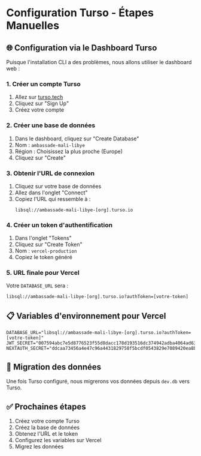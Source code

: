 # Configuration Turso - Étapes Manuelles

## 🌐 Configuration via le Dashboard Turso

Puisque l'installation CLI a des problèmes, nous allons utiliser le dashboard web :

### 1. Créer un compte Turso
1. Allez sur [turso.tech](https://turso.tech)
2. Cliquez sur "Sign Up" 
3. Créez votre compte

### 2. Créer une base de données
1. Dans le dashboard, cliquez sur "Create Database"
2. Nom : `ambassade-mali-libye`
3. Région : Choisissez la plus proche (Europe)
4. Cliquez sur "Create"

### 3. Obtenir l'URL de connexion
1. Cliquez sur votre base de données
2. Allez dans l'onglet "Connect"
3. Copiez l'URL qui ressemble à :
   ```
   libsql://ambassade-mali-libye-[org].turso.io
   ```

### 4. Créer un token d'authentification
1. Dans l'onglet "Tokens"
2. Cliquez sur "Create Token"
3. Nom : `vercel-production`
4. Copiez le token généré

### 5. URL finale pour Vercel
Votre `DATABASE_URL` sera :
```
libsql://ambassade-mali-libye-[org].turso.io?authToken=[votre-token]
```

## 📋 Variables d'environnement pour Vercel

```
DATABASE_URL="libsql://ambassade-mali-libye-[org].turso.io?authToken=[votre-token]"
JWT_SECRET="007594abc7e5d8776523f55d8dacc178d193516dc374942adba4064ad63ed8e953839fdcf9972463b8f907f4852ac2d89938bd0332a38dd34de30d32c0284628"
NEXTAUTH_SECRET="ddcaa73456a4e47c96a4431829758f5bcdf0543829e7089420ea8bb37f6c15cfbd680382adc2e0901a57fa8e050aec264c84374ef0df7e3410fee35ed2308f7d"
```

## 🔄 Migration des données

Une fois Turso configuré, nous migrerons vos données depuis `dev.db` vers Turso.

## ✅ Prochaines étapes

1. Créez votre compte Turso
2. Créez la base de données
3. Obtenez l'URL et le token
4. Configurez les variables sur Vercel
5. Migrez les données
